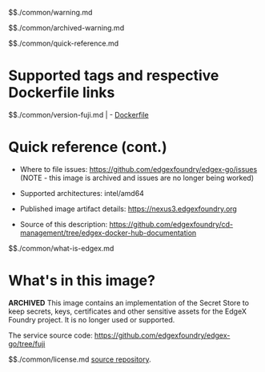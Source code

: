 $$./common/warning.md

$$./common/archived-warning.md

$$./common/quick-reference.md

# Supported tags and respective Dockerfile links

$$./common/version-fuji.md |
        - [Dockerfile](https://github.com/edgexfoundry/edgex-go/blob/fuji/cmd/security-secrets-setup/Dockerfile)

# Quick reference (cont.)

- Where to file issues: https://github.com/edgexfoundry/edgex-go/issues (NOTE - this image is archived and issues are no longer being worked)

- Supported architectures: intel/amd64

- Published image artifact details: https://nexus3.edgexfoundry.org

- Source of this description: https://github.com/edgexfoundry/cd-management/tree/edgex-docker-hub-documentation

$$./common/what-is-edgex.md

# What's in this image?

**ARCHIVED**
This image contains an implementation of the Secret Store to keep secrets, keys, certificates and other sensitive assets for the EdgeX Foundry project. It is no longer used or supported.

The service source code: https://github.com/edgexfoundry/edgex-go/tree/fuji

$$./common/license.md
[source repository](https://github.com/edgexfoundry/edgex-go/blob/fuji/cmd/security-secrets-setup/Attribution.txt).
